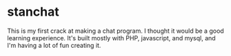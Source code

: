 # stanchat
This is  my first crack at making a chat program. I thought it would be a good learning experience.
It's built mostly with PHP, javascript, and mysql, and I'm having a lot of fun creating it.
